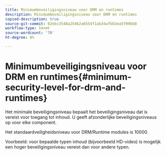 ```yaml
---
title: Minimumbeveiligingsniveau voor DRM en runtimes
description: Minimumbeveiligingsniveau voor DRM en runtimes
copied-description: true
source-git-commit: 02ebc3548a254b2a6554f1ab34afbb3ea5f09bb8
workflow-type: tm+mt
source-wordcount: '70'
ht-degree: 0%

---
```


# Minimumbeveiligingsniveau voor DRM en runtimes{#minimum-security-level-for-drm-and-runtimes}

Het minimale beveiligingsniveau bepaalt het beveiligingsniveau dat is vereist voor toegang tot inhoud. U geeft afzonderlijke beveiligingsniveaus op voor elke component.

Het standaardveiligheidsniveau voor DRM/Runtime modules is 10000.

Voorbeeld: voor bepaalde typen inhoud (bijvoorbeeld HD-video) is mogelijk een hoger beveiligingsniveau vereist dan voor andere typen.
